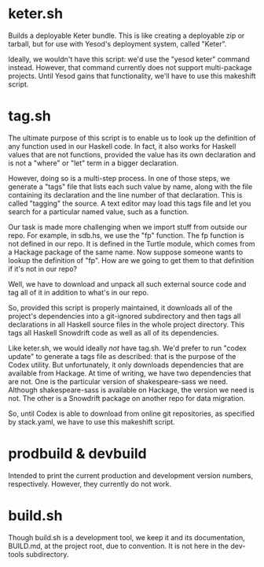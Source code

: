 # keter.sh
Builds a deployable Keter bundle. This is like creating a deployable zip or
tarball, but for use with Yesod's deployment system, called "Keter".

Ideally, we wouldn't have this script: we'd use the "yesod keter" command
instead. However, that command currently does not support multi-package
projects. Until Yesod gains that functionality, we'll have to use this makeshift
script.

# tag.sh
The ultimate purpose of this script is to enable us to look up the definition of
any function used in our Haskell code. In fact, it also works for Haskell values
that are not functions, provided the value has its own declaration and is not
a "where" or "let" term in a bigger declaration.

However, doing so is a multi-step process. In one of those steps, we generate a
"tags" file that lists each such value by name, along with the file containing
its declaration and the line number of that declaration. This is called
"tagging" the source. A text editor may load this tags file and let you search
for a particular named value, such as a function.

Our task is made more challenging when we import stuff from outside our repo.
For example, in sdb.hs, we use the "fp" function. The fp function is not defined
in our repo. It is defined in the Turtle module, which comes from a Hackage
package of the same name. Now suppose someone wants to lookup the definition of
"fp". How are we going to get them to that definition if it's not in our repo?

Well, we have to download and unpack all such external source code and tag all
of it in addition to what's in our repo.

So, provided this script is properly maintained, it downloads all of the
project's dependencies into a git-ignored subdirectory and then tags all
declarations in all Haskell source files in the whole project directory. This
tags all Haskell Snowdrift code as well as all of its dependencies.

Like keter.sh, we would ideally *not* have tag.sh. We'd prefer to run
"codex update" to generate a tags file as described: that is the purpose of the
Codex utility. But unfortunately, it only downloads dependencies that are
available from Hackage. At time of writing, we have two dependencies that are
not. One is the particular version of shakespeare-sass we need. Although
shakespeare-sass is available on Hackage, the version we need is not. The other
is a Snowdrift package on another repo for data migration.

So, until Codex is able to download from online git repositories, as specified
by stack.yaml, we have to use this makeshift script.

# prodbuild & devbuild
Intended to print the current production and development version numbers,
respectively. However, they currently do not work.

# build.sh
Though build.sh is a development tool, we keep it and its documentation,
BUILD.md, at the project root, due to convention. It is not here in the
dev-tools subdirectory.
